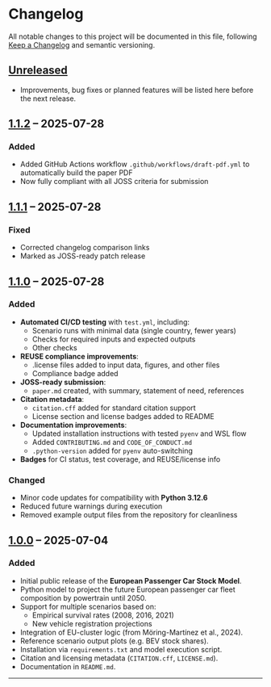 <!--
SPDX-FileCopyrightText: 2025 German Aerospace Center (DLR), Gabriel Möring-Martínez
SPDX-License-Identifier: CC-BY-4.0
-->

# Changelog

All notable changes to this project will be documented in this file, following [Keep a Changelog](https://keepachangelog.com/en/1.0.0/) and semantic versioning.

## [Unreleased]

- Improvements, bug fixes or planned features will be listed here before the next release.


## [1.1.2] – 2025-07-28

### Added

- Added GitHub Actions workflow `.github/workflows/draft-pdf.yml` to automatically build the paper PDF
- Now fully compliant with all JOSS criteria for submission

## [1.1.1] – 2025-07-28

### Fixed

- Corrected changelog comparison links
- Marked as JOSS-ready patch release

## [1.1.0] – 2025-07-28

### Added

- **Automated CI/CD testing** with `test.yml`, including:
  - Scenario runs with minimal data (single country, fewer years)
  - Checks for required inputs and expected outputs
  - Other checks
- **REUSE compliance improvements**:
  - .license files added to input data, figures, and other files
  - Compliance badge added
- **JOSS-ready submission**:
  - `paper.md` created, with summary, statement of need, references
- **Citation metadata**:
  - `citation.cff` added for standard citation support
  - License section and license badges added to README
- **Documentation improvements**:
  - Updated installation instructions with tested `pyenv` and WSL flow
  - Added `CONTRIBUTING.md` and `CODE_OF_CONDUCT.md`
  - `.python-version` added for `pyenv` auto-switching
- **Badges** for CI status, test coverage, and REUSE/license info

### Changed

- Minor code updates for compatibility with **Python 3.12.6**
- Reduced future warnings during execution
- Removed example output files from the repository for cleanliness

## [1.0.0] – 2025-07-04

### Added

- Initial public release of the **European Passenger Car Stock Model**.
- Python model to project the future European passenger car fleet composition by powertrain until 2050.
- Support for multiple scenarios based on:
  - Empirical survival rates (2008, 2016, 2021)
  - New vehicle registration projections
- Integration of EU-cluster logic (from Möring-Martínez et al., 2024).
- Reference scenario output plots (e.g. BEV stock shares).
- Installation via `requirements.txt` and model execution script.
- Citation and licensing metadata (`CITATION.cff`, `LICENSE.md`).
- Documentation in `README.md`.

---

[Unreleased]: https://github.com/gabrielmoringmartinez/EU-ZEVAM
[1.0.0]: https://github.com/gabrielmoringmartinez/EU-ZEVAM/tree/v1.0.0
[1.1.0]: https://github.com/gabrielmoringmartinez/EU-ZEVAM/tree/v1.1.0
[1.1.1]: https://github.com/gabrielmoringmartinez/EU-ZEVAM/tree/v1.1.1
[1.1.2]: https://github.com/gabrielmoringmartinez/EU-ZEVAM/tree/v1.1.2


